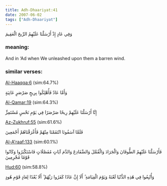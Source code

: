 ```yaml
---
title: Adh-Dhaariyat:41
date: 2007-06-02
tags: ["Adh-Dhaariyat"]
---
```

وَفِي عَادٍ إِذْ أَرْسَلْنَا عَلَيْهِمُ الرِّيحَ الْعَقِيمَ
### meaning: 
And in ‘Ad when We unleashed upon them a barren wind.
### similar verses: 

[Al-Haaqqa:6](/69/6) (sim:64.7%)

وَأَمَّا عَادٌ فَأُهْلِكُوا بِرِيحٍ صَرْصَرٍ عَاتِيَةٍ

[Al-Qamar:19](/54/19) (sim:64.3%)

إِنَّا أَرْسَلْنَا عَلَيْهِمْ رِيحًا صَرْصَرًا فِي يَوْمِ نَحْسٍ مُسْتَمِرٍّ

[Az-Zukhruf:55](/43/55) (sim:61.6%)

فَلَمَّا آسَفُونَا انْتَقَمْنَا مِنْهُمْ فَأَغْرَقْنَاهُمْ أَجْمَعِينَ

[Al-A'raaf:133](/7/133) (sim:60.1%)

فَأَرْسَلْنَا عَلَيْهِمُ الطُّوفَانَ وَالْجَرَادَ وَالْقُمَّلَ وَالضَّفَادِعَ وَالدَّمَ آيَاتٍ مُفَصَّلَاتٍ فَاسْتَكْبَرُوا وَكَانُوا قَوْمًا مُجْرِمِينَ

[Hud:60](/11/60) (sim:58.8%)

وَأُتْبِعُوا فِي هَٰذِهِ الدُّنْيَا لَعْنَةً وَيَوْمَ الْقِيَامَةِ ۗ أَلَا إِنَّ عَادًا كَفَرُوا رَبَّهُمْ ۗ أَلَا بُعْدًا لِعَادٍ قَوْمِ هُودٍ

